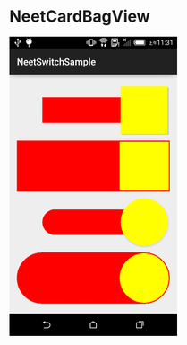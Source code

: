 # NeetCardBagView
<img src="https://github.com/azril0409/NeetSwitch/blob/master/demo.png?raw=true" alt="sample.gif" width="300px">
